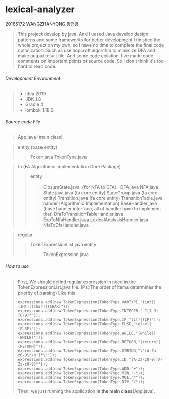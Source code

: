 # lexical-analyzer
20165172 WANGZHANYONG 왕천용

>This project develop by java. And I uesed Java develop design patterns and some frameworks for better development.I finished the whole project on my own, so I have no time to complete the final code optimization. Such as use hopcroft algorithm to minimize DFA and make output result file. And some code collation. I've made code comments on important points of source code. So I don't think it's too hard to read code. 

###### Development Environment
> - Idea 2019
> - JDK 1.8
> - Gradle 4
> - lombok 1.18.6

###### Source code File
> App.java (main class)

> entity (base entity)
> > Token,java
> > TokenType.java

> fa (FA Algorithmic Implementation Core Package)
> > entity
> > > ClosureState.java（for NFA to DFA）
> > > DFA.java
> > > NFA.java
> > > State.java.java (fa core entity)
> > > StateGroup.java (fa core entity)
> > > Transition.java (fa core entity)
> > > TransitionTable.java 
> > hander (Algorithmic Implementation)
> > > BaseHandler.java (base handler interface, all of handler have to implement that)
> > > DfaToTransitionTableHandler.java
> > > ExpToNfaHandler.java
> > > LexicalAnalysisHandler.java
> > > NfaToDfaHandler.java

> regular
> > TokenExpressionList.java
> >  entity
> > > TokenExpression.java

###### How to use
> First, We should defind regular expression in need in the TokenExpressionList.java file. (Ps: The order of items determines the priority of parsing)
> Like this
> ```
> expressions.add(new TokenExpression(TokenType.VARTYPE,"(int)|(INT)|(char)|(CHAR)"));
> expressions.add(new TokenExpression(TokenType.INTEGER,"-?[1-9][0-9]*"));
> expressions.add(new TokenExpression(TokenType.IF,"(if)|(IF)"));
> expressions.add(new TokenExpression(TokenType.ELSE,"(else)|(ELSE)"));
> expressions.add(new TokenExpression(TokenType.WHILE,"(while)|(WHILE)"));
> expressions.add(new TokenExpression(TokenType.RETURN,"(return)|(RETURN)"));
> expressions.add(new TokenExpression(TokenType.STRING,"\"[A-Za-z0-9\t\n ]*\""));
> expressions.add(new TokenExpression(TokenType.ID,"[A-Za-z0-9][A-Za-z0-9]*"));
> expressions.add(new TokenExpression(TokenType.ADD,"+"));
> expressions.add(new TokenExpression(TokenType.MIN,"-"));
> expressions.add(new TokenExpression(TokenType.MUL,"*"));
> expressions.add(new TokenExpression(TokenType.DIV,"/"));
> ```
> 	Then, we just running the application **in the main class**(App.java).
> 	


